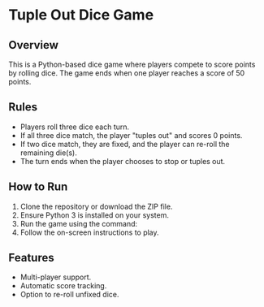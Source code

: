 # Tuple Out Dice Game

## Overview
This is a Python-based dice game where players compete to score points by rolling dice. The game ends when one player reaches a score of 50 points.

## Rules
- Players roll three dice each turn.
- If all three dice match, the player "tuples out" and scores 0 points.
- If two dice match, they are fixed, and the player can re-roll the remaining die(s).
- The turn ends when the player chooses to stop or tuples out.

## How to Run
1. Clone the repository or download the ZIP file.
2. Ensure Python 3 is installed on your system.
3. Run the game using the command:
4. Follow the on-screen instructions to play.

## Features
- Multi-player support.
- Automatic score tracking.
- Option to re-roll unfixed dice.
